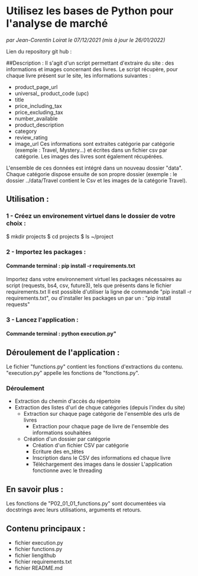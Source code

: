 # Utilisez les bases de Python pour l'analyse de marché
*par Jean-Corentin Loirat
le 07/12/2021 (mis à jour le 26/01/2022)*

Lien du repository git hub :
<a href=https://github.com/BeanEden/OcrProjet2.git></a>

##Description :
Il s'agit d'un script permettant d'extraire du site : <a href=http://books.toscrape.com/index.html></a> des informations et images concernant des livres.
Le script récupère, pour chaque livre présent sur le site, les informations suivantes :
 * product_page_url
 * universal_ product_code (upc)
 * title
 * price_including_tax
 * price_excluding_tax
 * number_available
 * product_description
 * category
 * review_rating
 * image_url 
Ces informations sont extraites catégorie par catégorie (exemple : Travel, Mystery...) et écrites dans un fichier csv par catégorie.
Les images des livres sont également récupérées.

L'ensemble de ces données est intégré dans un nouveau dossier "data".
Chaque catégorie dispose ensuite de son propre dossier (exemple : le dossier ../data/Travel contient le Csv et les images de la catégorie Travel).


## Utilisation :
### 1 - Créez un environement virtuel dans le dossier de votre choix :
$ mkdir projects
$ cd projects
$ ls
~/project

### 2 - Importez les packages :
#### Commande terminal : pip install -r requirements.txt
Importez dans votre environnement virtuel les packages nécessaires au script (requests, bs4, csv, future3), tels que présents dans le fichier requirements.txt
Il est possible d'utiliser la ligne de commande "pip install -r requirements.txt",
ou d'installer les packages un par un : "pip install requests"

### 3 - Lancez l'application : 
#### Commande terminal : python execution.py"

## Déroulement de l'application :
Le fichier "functions.py" contient les fonctions d'extractions du contenu.
"execution.py" appelle les fonctions de "fonctions.py".

### Déroulement
* Extraction du chemin d'accès du répertoire
* Extraction des listes d'url de chque catégories (depuis l'index du site)
  * Extraction sur chaque page catégorie de l'ensemble des urls de livres
    * Extraction pour chaque page de livre de l'ensemble des informations souhaitées 
  * Création d'un dossier par catégorie
    * Création d'un fichier CSV par catégorie
    * Ecriture des en_têtes
    * Inscription dans le CSV des informations ed chaque livre
    * Téléchargement des images dans le dossier
L'application fonctionne avec le threading



## En savoir plus :
Les fonctions de "P02_01_01_functions.py" sont documentées via docstrings avec leurs utilisations, arguments et retours.

## Contenu principaux : 
* fichier execution.py
* fichier functions.py
* fichier liengithub
* fichier requirements.txt
* fichier README.md
